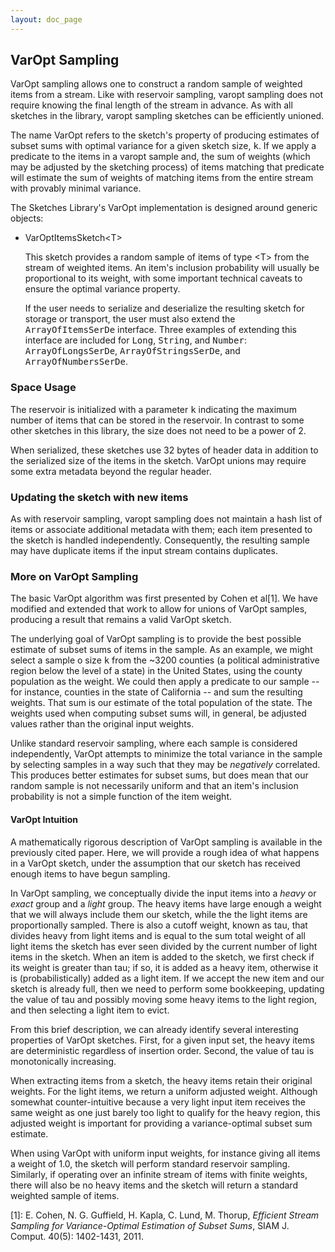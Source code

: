 ```yaml
---
layout: doc_page
---
```

<!--
    Licensed to the Apache Software Foundation (ASF) under one
    or more contributor license agreements.  See the NOTICE file
    distributed with this work for additional information
    regarding copyright ownership.  The ASF licenses this file
    to you under the Apache License, Version 2.0 (the
    "License"); you may not use this file except in compliance
    with the License.  You may obtain a copy of the License at

      http://www.apache.org/licenses/LICENSE-2.0

    Unless required by applicable law or agreed to in writing,
    software distributed under the License is distributed on an
    "AS IS" BASIS, WITHOUT WARRANTIES OR CONDITIONS OF ANY
    KIND, either express or implied.  See the License for the
    specific language governing permissions and limitations
    under the License.
-->
## VarOpt Sampling

VarOpt sampling allows one to construct a random sample of weighted items from a stream. Like with reservoir sampling, varopt sampling does not require knowing the final length of the stream in advance. As with all sketches in the library, varopt sampling sketches can be efficiently unioned.

The name VarOpt refers to the sketch's property of producing estimates of subset sums with optimal variance for a given sketch size, <tt>k</tt>. If we apply a predicate to the items in a varopt sample and, the sum of weights (which may be adjusted by the sketching process) of items matching that predicate will estimate the sum of weights of matching items from the entire stream with provably minimal variance.

The Sketches Library's VarOpt implementation is designed around generic objects:

* VarOptItemsSketch&lt;T&gt;

    This sketch provides a random sample of items of type &lt;T&gt; from the stream of weighted items.
    An item's inclusion probability will usually be proportional to its weight, with some
    important technical caveats to ensure the optimal variance property.

    If the user needs to serialize and deserialize the resulting sketch for storage or transport, 
    the user must also extend the <tt>ArrayOfItemsSerDe</tt> interface. Three examples of 
    extending this interface are included for <tt>Long</tt>,
    <tt>String</tt>, and <tt>Number</tt>: <tt>ArrayOfLongsSerDe</tt>, <tt>ArrayOfStringsSerDe</tt>,
    and <tt>ArrayOfNumbersSerDe</tt>.
    

### Space Usage

The reservoir is initialized with a parameter <tt>k</tt> indicating the maximum number of items 
that can be stored in the reservoir. In contrast to some other sketches in this library, the size does
not need to be a power of 2.

When serialized, these sketches use 32 bytes of header data in addition to the serialized size of the
items in the sketch. VarOpt unions may require some extra metadata beyond the regular header.


### Updating the sketch with new items

As with reservoir sampling, varopt sampling does not maintain a hash list of items or associate additional metadata with them;
each item presented to the sketch is handled independently. Consequently, the resulting sample may have
duplicate items if the input stream contains duplicates.


### More on VarOpt Sampling

The basic VarOpt algorithm was first presented by Cohen et al[1]. We have modified and extended that work to allow for unions of VarOpt samples, producing a result that remains a valid VarOpt sketch.

The underlying goal of VarOpt sampling is to provide the best possible estimate of subset sums of items in the sample. As an example, we might select a sample o size <tt>k</tt> from the ~3200 counties (a political administrative region below the level of a state) in the United States, using the county population as the weight. We could then apply a predicate to our sample -- for instance, counties in the state of California -- and sum the resulting weights. That sum is our estimate of the total population of the state. The weights used when computing subset sums will, in general, be adjusted values rather than the original input weights.

Unlike standard reservoir sampling, where each sample is considered independently, VarOpt attempts to minimize the total variance in the sample by selecting samples in a way such that they may be <em>negatively</em> correlated. This produces better estimates for subset sums, but does mean that our random sample is not necessarily uniform and that an item's inclusion probability is not a simple function of the item weight.


#### VarOpt Intuition

A mathematically rigorous description of VarOpt sampling is available in the previously cited paper. Here, we will provide a rough idea of what happens in a VarOpt sketch, under the assumption that our sketch has received enough items to have begun sampling.

In VarOpt sampling, we conceptually divide the input items into a <em>heavy</em> or <em>exact</em> group and a <em>light</em> group. The heavy items have large enough a weight that we will always include them our sketch, while the the light items are proportionally sampled. There is also a cutoff weight, known as tau, that divides heavy from light items and is equal to the sum total weight of all light items the sketch has ever seen divided by the current number of light items in the sketch. When an item is added to the sketch, we first check if its weight is greater than tau; if so, it is added as a heavy item, otherwise it is (probabilistically) added as a light item. If we accept the new item and our sketch is already full, then we need to perform some bookkeeping, updating the value of tau and possibly moving some heavy items to the light region, and then selecting a light item to evict.

From this brief description, we can already identify several interesting properties of VarOpt sketches. First, for a given input set, the heavy items are deterministic regardless of insertion order. Second, the value of tau is monotonically increasing.

When extracting items from a sketch, the heavy items retain their original weights. For the light items, we return a uniform adjusted weight. Although somewhat counter-intuitive because a very light input item receives the same weight as one just barely too light to qualify for the heavy region, this adjusted weight is important for providing a variance-optimal subset sum estimate.

When using VarOpt with uniform input weights, for instance giving all items a weight of 1.0, the sketch will perform standard reservoir sampling. Similarly, if operating over an infinite stream of items with finite weights, there will also be no heavy items and the sketch will return a standard weighted sample of items.

[1]: E. Cohen, N. G. Guffield, H. Kapla, C. Lund, M. Thorup, <em>Efficient Stream Sampling for Variance-Optimal Estimation of Subset Sums</em>, SIAM J. Comput. 40(5): 1402-1431, 2011.
